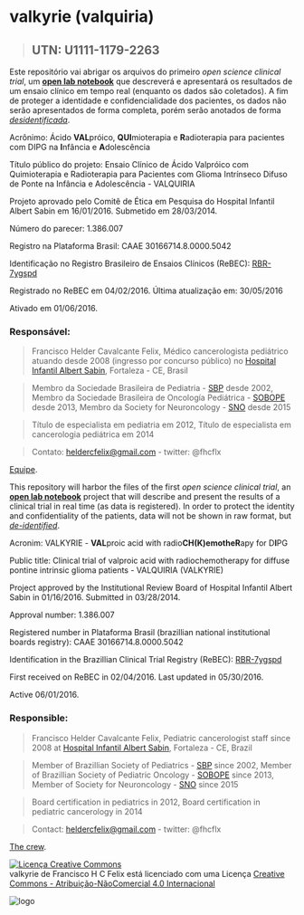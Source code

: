 # valkyrie (valquiria)

> ## UTN: U1111-1179-2263

Este repositório vai abrigar os arquivos do primeiro *open science clinical trial*, um [**open lab notebook**](https://en.wikipedia.org/wiki/Open_notebook_science) que descreverá e apresentará os resultados de um ensaio clínico em tempo real (enquanto os dados são coletados). A fim de proteger a identidade e confidencialidade dos pacientes, os dados não serão apresentados de forma completa, porém serão anotados de forma [*desidentificada*](https://en.wikipedia.org/wiki/De-identification).

Acrônimo: Ácido **VAL**próico, **QUI**mioterapia e **R**adioterapia para pacientes com DIPG na **I**nfância e **A**dolescência

Título público do projeto: Ensaio Clínico de Ácido Valpróico com Quimioterapia e Radioterapia para Pacientes com Glioma Intrínseco Difuso de Ponte na Infância e Adolescência - VALQUIRIA

Projeto aprovado pelo Comitê de Ética em Pesquisa do Hospital Infantil Albert Sabin em 16/01/2016. Submetido em 28/03/2014.

Número do parecer: 1.386.007

Registro na Plataforma Brasil: CAAE 30166714.8.0000.5042

Identificação no Registro Brasileiro de Ensaios Clínicos (ReBEC): [RBR-7ygspd](http://www.ensaiosclinicos.gov.br/rg/RBR-7ygspd/)

Registrado no ReBEC em 04/02/2016. Última atualização em: 30/05/2016

Ativado em 01/06/2016.

### Responsável: 
> Francisco Helder Cavalcante Felix,
> Médico cancerologista pediátrico
> atuando desde 2008 (ingresso por concurso público) no [Hospital Infantil Albert Sabin](http://www.hias.ce.gov.br), Fortaleza - CE, Brasil

> Membro da Sociedade Brasileira de Pediatria - [SBP](http://www.sbp.com.br) desde 2002,
> Membro da Sociedade Brasileira de Oncología Pediátrica - [SOBOPE](http://www.sobope.org.br) desde 2013,
> Membro da Society for Neuroncology - [SNO](http://soc-neuro-onc.org) desde 2015

> Título de especialista em pediatria em 2012,
> Título de especialista em cancerologia pediátrica em 2014

> Contato: heldercfelix@gmail.com - twitter: @fhcflx

[Equipe](crew/README.md).

This repository will harbor the files of the first *open science clinical trial*, an [**open lab notebook**](https://en.wikipedia.org/wiki/Open_notebook_science) project that will describe and present the results of a clinical trial in real time (as data is registered). In order to protect the identity and confidentiality of the patients, data will not be shown in raw format, but [*de-identified*](https://en.wikipedia.org/wiki/De-identification).

Acronim: VALKYRIE - **VAL**proic acid with radio**CH(K)**emothe**R**apy for D**I**PG

Public title: Clinical trial of valproic acid with radiochemotherapy for diffuse pontine intrinsic glioma patients - VALQUIRIA (VALKYRIE)

Project approved by the Institutional Review Board of Hospital Infantil Albert Sabin in 01/16/2016. Submitted in 03/28/2014.

Approval number: 1.386.007

Registered number in Plataforma Brasil (brazillian national institutional boards registry): CAAE 30166714.8.0000.5042

Identification in the Brazillian Clinical Trial Registry (ReBEC): [RBR-7ygspd](http://www.ensaiosclinicos.gov.br/rg/RBR-7ygspd/)

First received on ReBEC in 02/04/2016. Last updated in 05/30/2016.

Active 06/01/2016.

### Responsible: 
> Francisco Helder Cavalcante Felix,
> Pediatric cancerologist
> staff since 2008 at [Hospital Infantil Albert Sabin](http://www.hias.ce.gov.br), Fortaleza - CE, Brazil

> Member of Brazillian Society of Pediatrics - [SBP](http://www.sbp.com.br) since 2002,
> Member of Brazillian Society of Pediatric Oncology - [SOBOPE](http://www.sobope.org.br) since 2013,
> Member of Society for Neuroncology - [SNO](http://soc-neuro-onc.org) since 2015

> Board certification in pediatrics in 2012,
> Board certification in pediatric cancerology in 2014

> Contact: heldercfelix@gmail.com - twitter: @fhcflx

[The crew](crew/README.md).

<a rel="license" href="http://creativecommons.org/licenses/by-nc/4.0/"><img alt="Licença Creative Commons" style="border-width:0" src="https://i.creativecommons.org/l/by-nc/4.0/88x31.png" /></a><br /><span xmlns:dct="http://purl.org/dc/terms/" href="http://purl.org/dc/dcmitype/Text" property="dct:title" rel="dct:type">valkyrie</span> de <span xmlns:cc="http://creativecommons.org/ns#" property="cc:attributionName">Francisco H C Felix</span> está licenciado com uma Licença <a rel="license" href="http://creativecommons.org/licenses/by-nc/4.0/">Creative Commons - Atribuição-NãoComercial 4.0 Internacional</a>

![logo](https://github.com/fhcflx/valkyrie/blob/master/opennsSCI.png)
